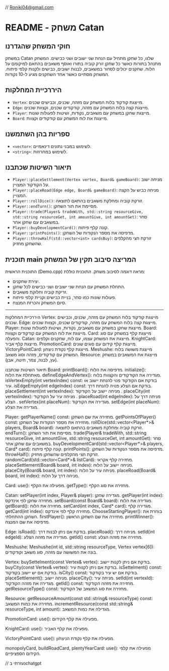 // Roniki04@gmail.com


# README - משחק Catan

## חוקי המשחק שהגדרנו
במשחק Catan שלנו, כל שחקן מתחיל עם הנחת שני ישובים ושני כבישים. המשחק מתנהל בתורות כאשר כל שחקן זורק קוביה בתורו ואוסף משאבים בהתאם למיקומם על הלוח. שחקנים יכולים לסחור במשאבים, לבנות ישובים, כבישים ולקנות קלפי פיתוח. המשחק מסתיים כאשר אחד השחקנים מגיע ל-10 נקודות.

## היררכיית המחלקות
- `Vertex`: מייצגת קודקוד בלוח המשחק עם מזהה, שכנים, וכבישים שכנים.
- `Edge`: מייצגת קצה בלוח המשחק עם מזהה, קודקודים שכנים, וקצוות שכנים.
- `Player`: מייצגת שחקן במשחק עם משאבים, נקודות, ושיטות לפעולות שונות.
- `Board`: מייצגת את לוח המשחק עם קודקודים וקצוות.

## ספריות בהן השתמשנו
- `<vector>`: לשימוש במבני נתונים דינאמיים.
- `<string>`: לשימוש במחרוזות.

## תיאור השיטות שכתבנו
- `Player::placeSettlement(Vertex vertex, Board& gameBoard)`: מניחה ישוב על הקודקוד המצויין.
- `Player::placeRoad(Edge edge, Board& gameBoard)`: מניחה כביש על הקצה המצויין.
- `Player::rollDice()`: זורקת קוביה ומחלקת משאבים בהתאם לתוצאה.
- `Player::endTurn()`: מסיימת את תור השחקן.
- `Player::trade(Player& tradeWith, std::string resourceGive, std::string resourceGet, int amountGive, int amountGet)`: סחר במשאבים עם שחקן אחר.
- `Player::buyDevelopmentCard()`: קונה קלף פיתוח.
- `Player::printPoints()`: מדפיסה את מספר הנקודות של השחקן.
- `Player::throwHalf(std::vector<int> cardsBuy)`: זורקת חצי מהקלפים שהשחקן מחזיק.

## תוכנית main המריצה סיבוב תקין של המשחק

התוכנית הראשית (Demo.cpp) מראה דוגמה לסיבוב משחק. התוכנית כוללת:
- יצירת שחקנים.
- התחלת המשחק עם הנחת שני ישובים ושני כבישים לכל שחקן.
- זריקת קוביה וחלוקת משאבים.
- פעולות שונות כמו סחר, בניית כבישים וקניית קלפי פיתוח.
- סיום המשחק והכרזת המנצח.


-----------------------------------------

היררכיית המחלקות
Vertex: מייצגת קודקוד בלוח המשחק עם מזהה, שכנים, וכבישים שכנים.
Edge: מייצגת קצה בלוח המשחק עם מזהה, קודקודים שכנים, וקצוות שכנים.
Player: מייצגת שחקן במשחק עם משאבים, נקודות, ושיטות לפעולות שונות.
Board: מייצגת את לוח המשחק עם קודקודים וקצוות.
Card: מייצגת קלף במשחק עם סוג והפעלה.
Catan: מייצגת את המשחק עצמו, עם לוח, שחקנים וקלפים.
KnightCard: מייצגת קלף אביר.
PromotionCard: מייצגת קלף קידום עם סוגים שונים.
VictoryPointCard: מייצגת קלף נקודת ניצחון.
Meshushe: מייצגת משושה בלוח המשחק עם קודקודים, מזהה וסוג משאב.
Resource: מייצגת את המשאבים במשחק (עץ, לבנה, צמר, חיטה, אבן).


תיאור השיטות שכתבנו
Board:
printBoard(): מדפיסה את הלוח.
initialize(): מאתחלת את הלוח.
defineEdgeAndVertex(): מגדירה את הקודקודים והקצוות בלוח.
isVertexEmpty(int vertexIndex) const: בודקת אם הקודקוד פנוי להנחת יישוב או עיר.
isEdgeEmpty(int edgeIndex) const: בודקת אם הצלע פנויה להנחת דרך.
placeSettlement(int vertexIndex): מניחה יישוב על הקודקוד .
placeCity(int vertexIndex): מניחה עיר על הקודקוד .
placeRoad(int edgeIndex): מניחה דרך על הצלע .
setVertex(int placeNum): מגדירה את הקודקוד.
setEdge(int placeNum): מגדירה את הצלע.

Player:
getPlayerName() const: מחזירה את שם השחקן.
getPointsOfPlayer() const: מחזירה את מספר הנקודות של השחקן.
rollDice(std::vector<Player*>& players, Board& board): זורקת קוביה ומחלקת משאבים בהתאם לתוצאה.
endTurn(): מסיימת את תור השחקן.
trade(Player& tradeWith, std::string resourceGive, int amountGive, std::string resourceGet, int amountGet): סחר במשאבים עם שחקן אחר.
buyDevelopmentCard(std::vector<Player*>& players, Card* card): קונה קלף פיתוח.
printPoints(): מדפיסה את מספר הנקודות של השחקן.
throwHalf(): זורקת חצי מהקלפים שהשחקן מחזיק.
randomCard(std::vector<Card*>& listCard): מחזירה קלף אקראי.
placeSettlement(Board& board, int index): מניחה יישוב על הלוח.
placeCity(Board& board, int index): מניחה עיר על הלוח.
placeRoad(Board& board, int index): מניחה דרך על הלוח.

Card:
use(): מפעילה את הקלף.
getType(): מחזירה את סוג הקלף.

Catan:
setPlayer(int index, Player& player): מגדירה שחקן.
getPlayer(int index): מחזירה שחקן לפי אינדקס.
setBoard(const Board& board): מגדירה את הלוח.
getBoard(): מחזירה את הלוח.
setCard(int index, Card* card): מגדירה קלף.
getCard(int index): מחזירה קלף לפי אינדקס.
ChooseStartingPlayer(): בוחרת את השחקן ההתחלתי.
firstPlayer(): מחזירה את שם השחקן הראשון.
printWinner(): מדפיסה את שם המנצח.

Edge:
isRoad(): בודקת אם ניתן לבנות דרך.
placeRoad(): מניחה דרך.
setId(int edgeId): מגדירה את מזהה הצלע.
getId() const: מחזירה את מזהה הצלע.

Meshushe:
Meshushe(int id, std::string resourceType, Vertex vertex[6]): בונה את המשושה עם מזהה, סוג משאב וקודקודים.

Vertex:
buySettelment(const Vertex& vertex): בודקת אם ניתן לקנות יישוב.
buyCity(const Vertex& vertex): בודקת אם ניתן לקנות עיר.
isSettelment() const: בודקת אם יש יישוב בקודקוד.
isCity() const: בודקת אם יש עיר בקודקוד.
placeSettlement(): מניחה יישוב.
placeCity(): מניחה עיר.
setId(int vertexId): מגדירה את מזהה הקודקוד.
getId() const: מחזירה את מזהה הקודקוד.
getResourceType() const: מחזירה את סוג המשאב של הקודקוד.

Resource:
getResourceAmount(const std::string& resourceType) const: מחזירה את כמות המשאב.
incrementResource(const std::string& resourceType, int amount): מגדילה את כמות המשאב.

PromotionCard:
use(): מפעילה את קלף הקידום.

KnightCard:
use(): מפעילה את קלף האביר.

VictoryPointCard:
use(): מפעילה את קלף נקודת הניצחון.

monopolyCard, buildRoadCard, plentyYearCard:
use(): מפעילה את קלפי הקידום הספציפיים.

// נעזרתי בchatgpt